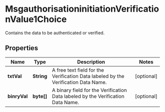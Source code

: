 

# MsgauthorisationinitiationVerificationValue1Choice

Contains the data to be authenticated or verified.

## Properties

| Name | Type | Description | Notes |
|------------ | ------------- | ------------- | -------------|
|**txtVal** | **String** | A free text field for the Verification Data labeled by the Verification Data Name. |  [optional] |
|**binryVal** | **byte[]** | A binary field for the Verification Data labeled by the Verification Data Name. |  [optional] |




